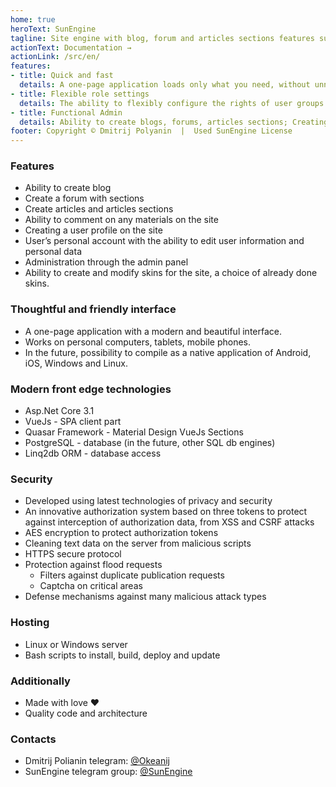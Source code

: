 ```yaml
---
home: true
heroText: SunEngine 
tagline: Site engine with blog, forum and articles sections features support, build on AspNet Core, VueJS, Quasar technologies.
actionText: Documentation →
actionLink: /src/en/
features:
- title: Quick and fast
  details: A one-page application loads only what you need, without unnecessary requests (SPA). Quick access to data based on linq2db. Efficient and custom caching
- title: Flexible role settings
  details: The ability to flexibly configure the rights of user groups for each section of the site
- title: Functional Admin
  details: Ability to create blogs, forums, articles sections; Creating subsections - interactive editing of site menu, as well as additional menus, switch basic and additional skins, user groups and changing their permissions, creating site activities Sections, and other features...
footer: Copyright © Dmitrij Polyanin  |  Used SunEngine License
---
```


### Features

- Ability to create blog
- Create a forum with sections
- Create articles and articles sections
- Ability to comment on any materials on the site
- Creating a user profile on the site
- User’s personal account with the ability to edit user information and personal data
- Administration through the admin panel
- Ability to create and modify skins for the site, a choice of already done skins.

### Thoughtful and friendly interface

- A one-page application with a modern and beautiful interface.
- Works on personal computers, tablets, mobile phones.
- In the future, possibility to compile as a native application of Android, iOS, Windows and Linux.

###  Modern front edge technologies

- Asp.Net Core 3.1
- VueJs - SPA client part
- Quasar Framework - Material Design VueJs Sections
- PostgreSQL - database (in the future, other SQL db engines)
- Linq2db ORM - database access

### Security

- Developed using latest technologies of privacy and security
- An innovative authorization system based on three tokens to protect against interception of authorization data, from XSS and CSRF attacks
- AES encryption to protect authorization tokens
- Cleaning text data on the server from malicious scripts
- HTTPS secure protocol
- Protection against flood requests  
  - Filters against duplicate publication requests
  - Captcha on critical areas
- Defense mechanisms against many malicious attack types

### Hosting

- Linux or Windows server
- Bash scripts to install, build, deploy and update

### Additionally

- Made with love ❤
- Quality code and architecture

### Contacts

- Dmitrij Polianin telegram: [@Okeanij](https://t.me/Okeanij)
- SunEngine telegram group: [@SunEngine](https://t.me/SunEngine)

